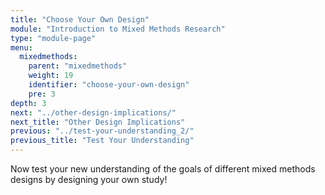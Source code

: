 ```yaml
---
title: "Choose Your Own Design"
module: "Introduction to Mixed Methods Research"
type: "module-page"
menu:
  mixedmethods:
    parent: "mixedmethods"
    weight: 19
    identifier: "choose-your-own-design"
    pre: 3
depth: 3
next: "../other-design-implications/"
next_title: "Other Design Implications"
previous: "../test-your-understanding_2/"
previous_title: "Test Your Understanding"
---
```

<div class="mixedmethod"><div class="pageblock"><p>Now test your new understanding of the goals of different mixed methods designs by designing your own study!   </p>
</div></div>
